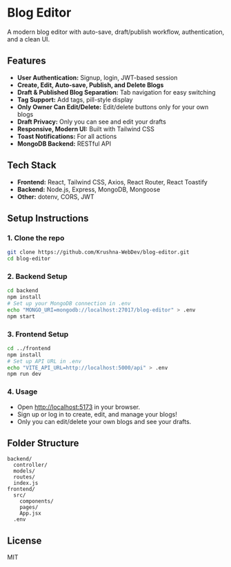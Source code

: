 # Blog Editor

A modern blog editor with auto-save, draft/publish workflow, authentication, and a clean UI.

## Features

- **User Authentication:** Signup, login, JWT-based session
- **Create, Edit, Auto-save, Publish, and Delete Blogs**
- **Draft & Published Blog Separation:** Tab navigation for easy switching
- **Tag Support:** Add tags, pill-style display
- **Only Owner Can Edit/Delete:** Edit/delete buttons only for your own blogs
- **Draft Privacy:** Only you can see and edit your drafts
- **Responsive, Modern UI:** Built with Tailwind CSS
- **Toast Notifications:** For all actions
- **MongoDB Backend:** RESTful API

## Tech Stack

- **Frontend:** React, Tailwind CSS, Axios, React Router, React Toastify
- **Backend:** Node.js, Express, MongoDB, Mongoose
- **Other:** dotenv, CORS, JWT

## Setup Instructions

### 1. Clone the repo

```bash
git clone https://github.com/Krushna-WebDev/blog-editor.git
cd blog-editor
```

### 2. Backend Setup

```bash
cd backend
npm install
# Set up your MongoDB connection in .env
echo "MONGO_URI=mongodb://localhost:27017/blog-editor" > .env
npm start
```

### 3. Frontend Setup

```bash
cd ../frontend
npm install
# Set up API URL in .env
echo "VITE_API_URL=http://localhost:5000/api" > .env
npm run dev
```

### 4. Usage

- Open [http://localhost:5173](http://localhost:5173) in your browser.
- Sign up or log in to create, edit, and manage your blogs!
- Only you can edit/delete your own blogs and see your drafts.

## Folder Structure

```
backend/
  controller/
  models/
  routes/
  index.js
frontend/
  src/
    components/
    pages/
    App.jsx
  .env
```

## License

MIT